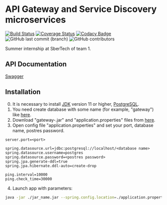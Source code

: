 # API Gateway and Service Discovery microservices
[![Build Status](https://travis-ci.org/lenivoe/summer-2020-SBT-team1.svg?branch=master)](https://travis-ci.org/lenivoe/summer-2020-SBT-team1)
[![Coverage Status](https://coveralls.io/repos/github/lenivoe/summer-2020-SBT-team1/badge.svg?branch=master)](https://coveralls.io/github/lenivoe/summer-2020-SBT-team1?branch=master)
[![Codacy Badge](https://app.codacy.com/project/badge/Grade/2d9deeb1ccbc48a7bfd8364f8a8f9c9f)](https://www.codacy.com/manual/lenivoe/summer-2020-SBT-team1?utm_source=github.com&amp;utm_medium=referral&amp;utm_content=lenivoe/summer-2020-SBT-team1&amp;utm_campaign=Badge_Grade)
![GitHub last commit (branch)](https://img.shields.io/github/last-commit/lenivoe/summer-2020-SBT-team1/master)
![GitHub contributors](https://img.shields.io/github/contributors/lenivoe/summer-2020-SBT-team1)

Summer internship at SberTech of team 1.

## API Documentation
[Swagger](https://lenivoe.github.io/summer-2020-SBT-team1/index.html)

## Installation
0.  It is necessary to install [JDK](https://jdk.java.net/archive/) version 11 or higher, [PostgreSQL](https://www.postgresql.org/download/).
1.  You need create database with some name (for example, "gateway") like [here](https://www.guru99.com/postgresql-create-database.html).
2.  Download "gateway-<version>.jar" and "application.properties" files from [here](https://github.com/lenivoe/summer-2020-SBT-team1/releases).
3.  Open config file "application.properties" and set your port, database name, postres password.
```properties
server.port=<port>

spring.datasource.url=jdbc:postgresql://localhost/<database name>
spring.datasource.username=postgres
spring.datasource.password=<postres password>
spring.jpa.generate-ddl=true
spring.jpa.hibernate.ddl-auto=create-drop

ping.interval=10000
ping.check_time=30000
```
4. Launch app with parameters:
```bash
java -jar ./jar_name.jar --spring.config.location=./application.properties
```
